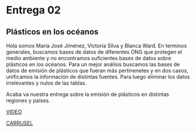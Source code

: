 # Entrega 02
## Plásticos en los océanos 

Hola somos María José Jiménez, Victoria Silva y Blanca Ward.
En terminos generales, buscamos bases de datos de diferentes ONG que protegen el medio ambiente y no encontramos suficientes bases de datos sobre plásticos en los océanos.
Para un mejor análisis buscamos las bases de datos de emisión de plásticos que fueran más pertinenetes y en dos casos, unificamos la información de distintas fuentes. Para luego eliminar los datos irrelevantes y nulos de las tablas.

Acaba va nuestra entrega sobre la emisión de plásticos en distintas regiones y países. 

[VIDEO]( https://www.youtube.com/watch?v=fAd_3jQChUg)

[CARRUSEL](https://www.canva.com/design/DAGTQzpiReM/uwTKwiDrClOv4lM8HjWvlQ/edit?utm_content=DAGTQzpiReM&utm_campaign=designshare&utm_medium=link2&utm_source=sharebutton )
